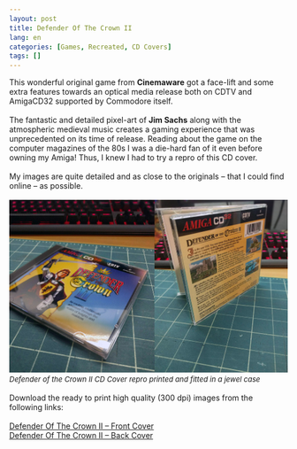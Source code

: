 ```yaml
---
layout: post
title: Defender Of The Crown II
lang: en
categories: [Games, Recreated, CD Covers]
tags: []
---
```


This wonderful original game from **Cinemaware** got a face-lift and some extra features towards an optical media release both on CDTV and AmigaCD32 supported by Commodore itself.
<br><br>
The fantastic and detailed pixel-art of **Jim Sachs** along with the atmospheric medieval music creates a gaming experience that was unprecedented on its time of release. Reading about the game on the computer magazines of the 80s I was a die-hard fan of it even before owning my Amiga! Thus, I knew I had to try a repro of this CD cover.
<br><br>
My images are quite detailed and as close to the originals – that I could find online – as possible.
<br><br>
<img src="\assets\img\post_previews\defender_of_the_crown_ii_cd_cover.jpg">
<br>
<span style="font-size:small; font-style: italic">Defender of the Crown II CD Cover repro printed and fitted in a jewel case</span>
<br><br>
Download the ready to print high quality (300 dpi) images from the following links:
<br><br>
<a href="\assets\img\amiga-covers-full-resolution\defender-of-the-crown-ii_front-cover.png" target="_blank">Defender Of The Crown II – Front Cover</a><br>
<a href="\assets\img\amiga-covers-full-resolution\defender-of-the-crown-ii_back-cover.png" target="_blank">Defender Of The Crown II – Back Cover</a>